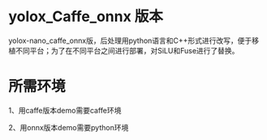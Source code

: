 # yolox_Caffe_onnx 版本

yolox-nano_caffe_onnx版，后处理用python语言和C++形式进行改写，便于移植不同平台；为了在不同平台之间进行部署，对SiLU和Fuse进行了替换。

# 所需环境
1、用caffe版本demo需要caffe环境

2、用onnx版本demo需要python环境
